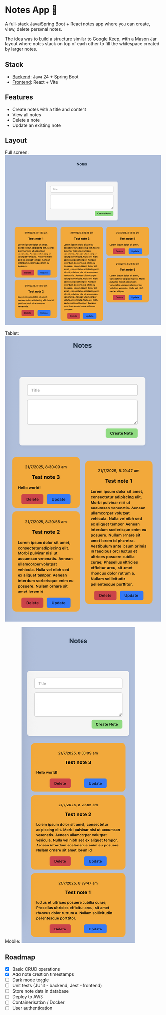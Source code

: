 # Notes App 📝

A full-stack Java/Spring Boot + React notes app where you can create, view, delete personal notes.

The idea was to build a structure similar to [Google Keep](https://keep.google.com), with a Mason Jar layout where notes stack on top of each other to fill the whitespace created by larger notes.

## Stack

- [Backend](https://github.com/ColtonRandall/notes-app/tree/main/backend): Java 24 + Spring Boot
- [Frontend](https://github.com/ColtonRandall/notes-app/tree/main/frontend): React + Vite

## Features

- Create notes with a title and content
- View all notes
- Delete a note
- Update an existing note

## Layout

Full screen:
![](./frontend/public/images/note-desktop.png)

Tablet:
![](./frontend/public/images/note-tablet.png)

Mobile:
![](./frontend/public/images/note-mobile.png)

## Roadmap 

- [x] Basic CRUD operations
- [x] Add note creation timestamps
- [ ] Dark mode toggle
- [ ] Unit tests (JUnit - backend, Jest - frontend)
- [ ] Store note data in database
- [ ] Deploy to AWS
- [ ] Containerisation / Docker
- [ ] User authentication
